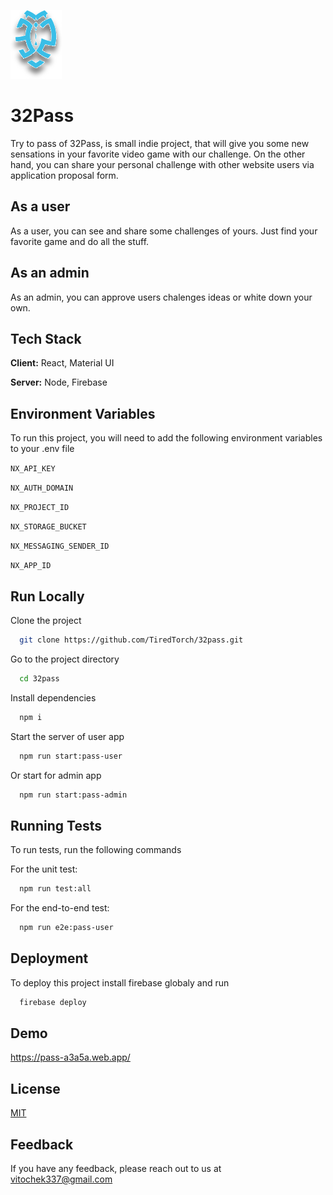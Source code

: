 
![Logo](https://raw.githubusercontent.com/TiredTorch/32pass/51a60d5d607a9aa4439e8c9368069938f992d652/libs/pass-user-lib/src/lib/assets/icons/logo.svg)


# 32Pass

Try to pass of 32Pass, is small indie project, that will give you some new sensations in your favorite video game with our challenge. On the other hand, you can share your personal challenge with other website users via application proposal form.



## As a user

As a user, you can see and share some challenges of yours. Just find your favorite game and do all the stuff.

## As an admin

As an admin, you can approve users chalenges ideas or white down your own.
## Tech Stack

**Client:** React, Material UI

**Server:** Node, Firebase


## Environment Variables

To run this project, you will need to add the following environment variables to your .env file

`NX_API_KEY`

`NX_AUTH_DOMAIN`

`NX_PROJECT_ID`

`NX_STORAGE_BUCKET`

`NX_MESSAGING_SENDER_ID`

`NX_APP_ID`

## Run Locally

Clone the project

```bash
  git clone https://github.com/TiredTorch/32pass.git
```

Go to the project directory

```bash
  cd 32pass
```

Install dependencies

```bash
  npm i
```

Start the server of user app

```bash
  npm run start:pass-user
```

Or start for admin app

```bash
  npm run start:pass-admin
```


## Running Tests

To run tests, run the following commands

For the unit test:
```bash
  npm run test:all
```
For the end-to-end test:
```bash
  npm run e2e:pass-user
```



## Deployment

To deploy this project install firebase globaly and run

```bash
  firebase deploy
```


## Demo

https://pass-a3a5a.web.app/


## License

[MIT](https://choosealicense.com/licenses/mit/)


## Feedback

If you have any feedback, please reach out to us at vitochek337@gmail.com

